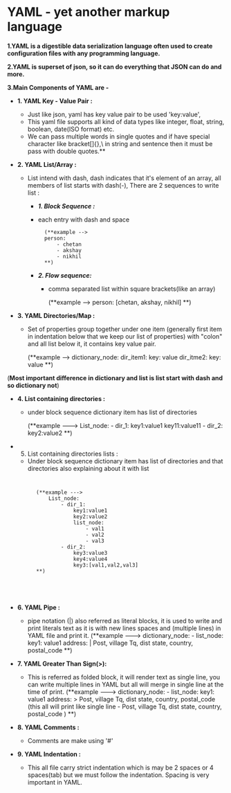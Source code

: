 # YAML  -  yet another markup language

**1.YAML is a digestible data serialization language often used to create configuration files with any programming language.**

**2.YAML is superset of json, so it can do everything that JSON can do and more.**

**3.Main Components of YAML are -**

- **1. YAML Key - Value Pair :**
    - Just like json, yaml has key value pair to be used 'key:value',            
    - This yaml file supports all kind of data types like integer, float, string, boolean, date(ISO format) etc. 
    - We can pass multiple words in single quotes and if have special character like bracket[]{},\ in string and sentence then it must be pass with double quotes.**

- **2. YAML List/Array :**
    - List intend with dash, dash indicates that it's element of an array, all members of  list starts with dash(-), There are 2 sequences to write list :
        - ***1. Block Sequence :***
        - each entry with dash and space
                
                (**example -->
                person:
                    - chetan
                    - akshay
                    - nikhil
                **)

        - ***2. Flow sequence:***
            - comma separated list within square brackets(like an array)
                
                (**example -->
                person: [chetan, akshay, nikhil] 
                **)               

- **3. YAML Directories/Map :**
    - Set of properties group together under one item (generally first item in indentation below that we keep our list of properties) with "colon" and all list below it, it contains key value pair.
        
        (**example -->
        dictionary_node:
            dir_item1:
                key: value
            dir_itme2:
                key: value
        **)

(**Most important difference in dictionary and list is list start with dash and so dictionary not**)

- **4. List containing directories :**
    - under block sequence dictionary item has list of directories
        
        (**example --->
        List_node:
            - dir_1:
                key1:value1
                key11:value11
            - dir_2:
                key2:value2
        **)

- 5. List containing directories lists :  
    - Under block sequence dictionary item has list of directories and that directories also explaining about it with list
    <code>
    <pre>
        (**example --->
            List_node:
                - dir_1:
                    key1:value1
                    key2:value2
                    list_node:
                        - val1
                        - val2
                        - val3
                - dir_2:
                    key3:value3
                    key4:value4
                    key3:[val1,val2,val3]
        **)
    </pre>
    </code>

- **6. YAML Pipe :** 
    - pipe notation (|) also referred as literal blocks, it is used to write and print literals text as it is with new lines spaces and (multiple lines) in YAML file and print it.
        (**example --->
            dictionary_node:
                - list_node:
                    key1: value1
                    address: |
                        Post, village
                        Tq, dist
                        state, country,
                        postal_code
        **)
- **7. YAML Greater Than Sign(>):**
    - This is referred as folded block, it will render text as single line, you can write multiple lines in YAML but all will merge in single line at the time of print.
        (**example --->
            dictionary_node:
                - list_node:
                    key1: value1
                    address: >
                        Post, village
                        Tq, dist
                        state, country,
                        postal_code
                        (this all will print like single line - Post, village Tq, dist state, country,  postal_code )
        **)

- **8. YAML Comments :**
    - Comments are make using '#'

- **9. YAML Indentation :** 
    - This all file carry strict indentation which is may be 2 spaces or 4 spaces(tab) but we must follow the indentation. Spacing is very important in YAML.